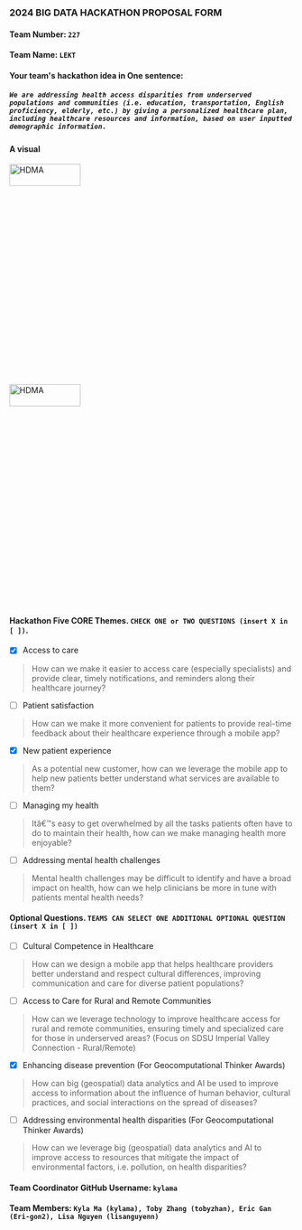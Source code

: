 ### 2024 BIG DATA HACKATHON PROPOSAL FORM

#### Team Number: `227`  

#### Team Name: `LEKT`    
  
#### Your team's hackathon idea in One sentence:
##### `We are addressing health access disparities from underserved populations and communities (i.e. education, transportation, English proficiency, elderly, etc.) by giving a personalized healthcare plan, including healthcare resources and information, based on user inputted demographic information.`


#### A visual
<img height="10%" width="50%" alt="HDMA" src="https://github.com/BigDataForSanDiego/Team-227/blob/main/Frontend/edu.png"> 
<img height="10%" width="50%" alt="HDMA" src="https://github.com/BigDataForSanDiego/Team-227/blob/main/Frontend/edu2.png">
<!--
#### Theme: Enhancing Healthcareâ€™s Digital Front Door
#### - Digital solutions to help increase access, manage health, and improve patient satisfaction along the healthcare journey -  
-->

#### Hackathon Five CORE Themes. `CHECK ONE or TWO QUESTIONS (insert X in [ ])`.
- [X] Access to care
> How can we make it easier to access care (especially specialists) and provide clear, timely notifications, and reminders along their healthcare journey?
- [ ] Patient satisfaction
> How can we make it more convenient for patients to provide real-time feedback about their healthcare experience through a mobile app?
- [X] New patient experience
> As a potential new customer, how can we leverage the mobile app to help new patients better understand what services are available to them?
- [ ] Managing my health
> Itâ€™s easy to get overwhelmed by all the tasks patients often have to do to maintain their health, how can we make managing health more enjoyable?
- [ ] Addressing mental health challenges
> Mental health challenges may be difficult to identify and have a broad impact on health, how can we help clinicians be more in tune with patients mental health needs?

#### Optional Questions. `TEAMS CAN SELECT ONE ADDITIONAL OPTIONAL QUESTION (insert X in [ ])`
- [ ] Cultural Competence in Healthcare
> How can we design a mobile app that helps healthcare providers better understand and respect cultural differences, improving communication and care for diverse patient populations?
- [ ] Access to Care for Rural and Remote Communities
> How can we leverage technology to improve healthcare access for rural and remote communities, ensuring timely and specialized care for those in underserved areas? (Focus on SDSU Imperial Valley Connection - Rural/Remote)
- [X] Enhancing disease prevention (For Geocomputational Thinker Awards)
> How can big (geospatial) data analytics and AI be used to improve access to information about the influence of human behavior, cultural practices, and social interactions on the spread of diseases?
- [ ] Addressing environmental health disparities (For Geocomputational Thinker Awards)
> How can we leverage big (geospatial) data analytics and AI to improve access to resources that mitigate the impact of environmental factors, i.e. pollution, on health disparities?


#### Team Coordinator GitHub Username: `kylama`

#### Team Members: `Kyla Ma (kylama), Toby Zhang (tobyzhan), Eric Gan (Eri-gon2), Lisa Nguyen (lisanguyenn)`

